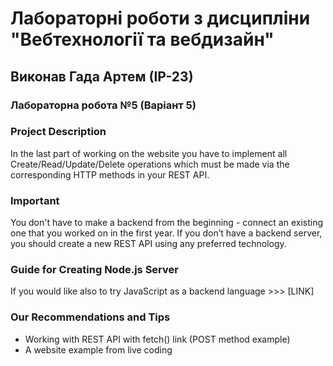 # Лабораторні роботи з дисципліни "Вебтехнології та вебдизайн"
## Виконав Гада Артем (ІР-23)
### Лабораторна робота №5 (Варіант 5)

### Project Description

In the last part of working on the website you have to implement all Create/Read/Update/Delete operations which must be made via the corresponding HTTP methods in your REST API.

### Important
You don't have to make a backend from the beginning - connect an existing one that you worked on in the first year. If you don’t have a backend server, you should create a new REST API using any preferred technology.

### Guide for Creating Node.js Server
If you would like also to try JavaScript as a backend language >>> [LINK]

### Our Recommendations and Tips
- Working with REST API with fetch() link (POST method example)
- A website example from live coding

